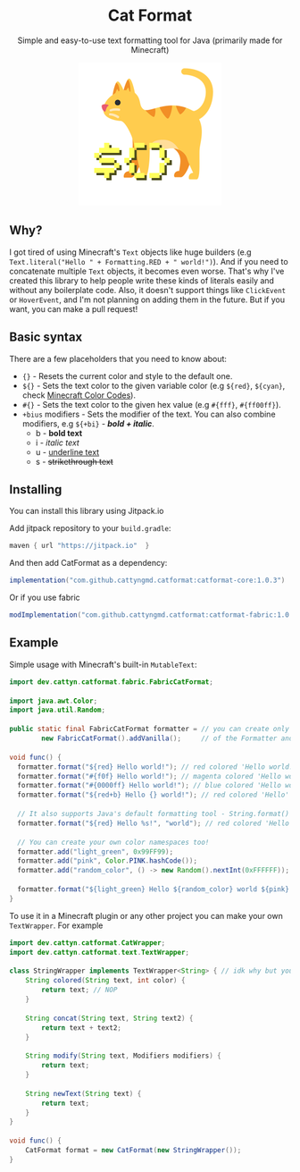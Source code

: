 <div align="center">
<h1>Cat Format</h1> 
<p> Simple and easy-to-use text formatting tool for Java (primarily made for Minecraft) </p>

![CatFormatIcon](catformat-fabric/src/main/resources/assets/catformat/icon.png)
</div>

## Why?

I got tired of using Minecraft's `Text` objects like huge builders (e.g `Text.literal("Hello " + Formatting.RED + " world!")`). And if you need to concatenate multiple `Text` objects, it becomes even worse. That's why I've created this library to help people write these kinds of literals easily and without any boilerplate code. Also, it doesn't support things like `ClickEvent` or `HoverEvent`, and I'm not planning on adding them in the future. But if you want, you can make a pull request!

## Basic syntax

There are a few placeholders that you need to know about:
- `{}` - Resets the current color and style to the default one.
- `${}` - Sets the text color to the given variable color (e.g `${red}`, `${cyan}`, check [Minecraft Color Codes](https://minecraft.tools/en/color-code.php)).
- `#{}` - Sets the text color to the given hex value (e.g `#{fff}`, `#{ff00ff}`).
- `+bius` modifiers - Sets the modifier of the text. You can also combine modifiers,
e.g `${+bi}` - ***bold + italic***.
  - b - **bold text** 
  - i - *italic text*
  - u - <ins> underline text </ins>
  - s - ~~strikethrough text~~

## Installing

You can install this library using Jitpack.io

Add jitpack repository to your `build.gradle`:
```gradle
maven { url "https://jitpack.io"  }
```

And then add CatFormat as a dependency:
```gradle
implementation("com.github.cattyngmd.catformat:catformat-core:1.0.3")
```
Or if you use fabric
```gradle
modImplementation("com.github.cattyngmd.catformat:catformat-fabric:1.0.3")
```

## Example

Simple usage with Minecraft's built-in `MutableText`:

```java
import dev.cattyn.catformat.fabric.FabricCatFormat;

import java.awt.Color;
import java.util.Random;

public static final FabricCatFormat formatter = // you can create only one static instance
        new FabricCatFormat().addVanilla();     // of the Formatter and use it everywhere!

void func() {
  formatter.format("${red} Hello world!"); // red colored 'Hello world!'
  formatter.format("#{f0f} Hello world!"); // magenta colored 'Hello world!'
  formatter.format("#{0000ff} Hello world!"); // blue colored 'Hello world!'
  formatter.format("${red+b} Hello {} world!"); // red colored 'Hello' with bold style and ' world!' without any style

  // It also supports Java's default formatting tool - String.format()
  formatter.format("${red} Hello %s!", "world"); // red colored 'Hello world!'

  // You can create your own color namespaces too!
  formatter.add("light_green", 0x99FF99);
  formatter.add("pink", Color.PINK.hashCode());
  formatter.add("random_color", () -> new Random().nextInt(0xFFFFFF));

  formatter.format("${light_green} Hello ${random_color} world ${pink}!");
}
```

To use it in a Minecraft plugin or any other project you can make your own `TextWrapper`. For example
```java
import dev.cattyn.catformat.CatWrapper;
import dev.cattyn.catformat.text.TextWrapper;

class StringWrapper implements TextWrapper<String> { // idk why but you can do that
    String colored(String text, int color) {
        return text; // NOP
    }
    
    String concat(String text, String text2) {
        return text + text2;
    }
    
    String modify(String text, Modifiers modifiers) {
        return text;
    }
    
    String newText(String text) {
        return text;
    }
}

void func() {
    CatFormat format = new CatFormat(new StringWrapper());
}


```
